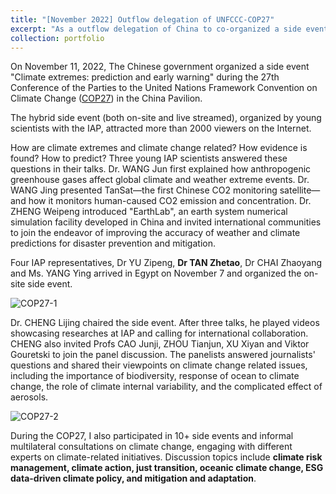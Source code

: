 ```yaml
---
title: "[November 2022] Outflow delegation of UNFCCC-COP27"
excerpt: "As a outflow delegation of China to co-organized a side event on climate extremes at COP27 <br/><img src='./COP27-3.jpeg'>"
collection: portfolio
---
```


On November 11, 2022, The Chinese government organized a side event "Climate extremes: prediction and early warning" during the 27th Conference of the Parties to the United Nations Framework Convention on Climate Change ([COP27](https://www.un.org/en/climatechange/cop27)) in the China Pavilion.

The hybrid side event (both on-site and live streamed), organized by young scientists with the IAP, attracted more than 2000 viewers on the Internet.

How are climate extremes and climate change related? How evidence is found? How to predict? Three young IAP scientists answered these questions in their talks. Dr. WANG Jun first explained how anthropogenic greenhouse gases affect global climate and weather extreme events. Dr. WANG Jing presented TanSat—the first Chinese CO2 monitoring satellite—and how it monitors human-caused CO2 emission and concentration. Dr. ZHENG Weipeng introduced "EarthLab", an earth system numerical simulation facility developed in China and invited international communities to join the endeavor of improving the accuracy of weather and climate predictions for disaster prevention and mitigation.

Four IAP representatives, Dr YU Zipeng, **Dr TAN Zhetao**, Dr CHAI Zhaoyang and Ms. YANG Ying arrived in Egypt on November 7 and organized the on-site side event. 

![COP27-1](../COP27-1.jpg)

Dr. CHENG Lijing chaired the side event. After three talks, he played videos showcasing researches at IAP and calling for international collaboration. CHENG also invited Profs CAO Junji, ZHOU Tianjun, XU Xiyan and Viktor Gouretski to join the panel discussion. The panelists answered journalists' questions and shared their viewpoints on climate change related issues, including the importance of biodiversity, response of ocean to climate change, the role of climate internal variability, and the complicated effect of aerosols. 

![COP27-2](../COP27-2.jpeg)

During the COP27, I also participated in 10+ side events and informal multilateral consultations on climate change, engaging with different experts on climate-related initiatives. Discussion topics include **climate risk management, climate action, just transition, oceanic climate change, ESG data-driven climate policy, and mitigation and adaptation**. 

